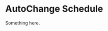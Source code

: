[title]: # (AutoChange Schedule)
[tags]: # (XXX)
[priority]: # (2959)
# AutoChange Schedule
Something here.
